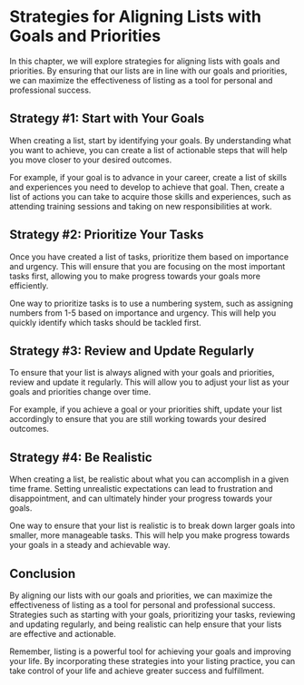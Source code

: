 Strategies for Aligning Lists with Goals and Priorities
===============================================================================================================

In this chapter, we will explore strategies for aligning lists with goals and priorities. By ensuring that our lists are in line with our goals and priorities, we can maximize the effectiveness of listing as a tool for personal and professional success.

Strategy #1: Start with Your Goals
----------------------------------

When creating a list, start by identifying your goals. By understanding what you want to achieve, you can create a list of actionable steps that will help you move closer to your desired outcomes.

For example, if your goal is to advance in your career, create a list of skills and experiences you need to develop to achieve that goal. Then, create a list of actions you can take to acquire those skills and experiences, such as attending training sessions and taking on new responsibilities at work.

Strategy #2: Prioritize Your Tasks
----------------------------------

Once you have created a list of tasks, prioritize them based on importance and urgency. This will ensure that you are focusing on the most important tasks first, allowing you to make progress towards your goals more efficiently.

One way to prioritize tasks is to use a numbering system, such as assigning numbers from 1-5 based on importance and urgency. This will help you quickly identify which tasks should be tackled first.

Strategy #3: Review and Update Regularly
----------------------------------------

To ensure that your list is always aligned with your goals and priorities, review and update it regularly. This will allow you to adjust your list as your goals and priorities change over time.

For example, if you achieve a goal or your priorities shift, update your list accordingly to ensure that you are still working towards your desired outcomes.

Strategy #4: Be Realistic
-------------------------

When creating a list, be realistic about what you can accomplish in a given time frame. Setting unrealistic expectations can lead to frustration and disappointment, and can ultimately hinder your progress towards your goals.

One way to ensure that your list is realistic is to break down larger goals into smaller, more manageable tasks. This will help you make progress towards your goals in a steady and achievable way.

Conclusion
----------

By aligning our lists with our goals and priorities, we can maximize the effectiveness of listing as a tool for personal and professional success. Strategies such as starting with your goals, prioritizing your tasks, reviewing and updating regularly, and being realistic can help ensure that your lists are effective and actionable.

Remember, listing is a powerful tool for achieving your goals and improving your life. By incorporating these strategies into your listing practice, you can take control of your life and achieve greater success and fulfillment.
